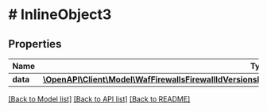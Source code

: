 # # InlineObject3

## Properties

Name | Type | Description | Notes
------------ | ------------- | ------------- | -------------
**data** | [**\OpenAPI\Client\Model\WafFirewallsFirewallIdVersionsFirewallVersionNumberExclusionsExclusionNumberData**](WafFirewallsFirewallIdVersionsFirewallVersionNumberExclusionsExclusionNumberData.md) |  | [optional]

[[Back to Model list]](../../README.md#models) [[Back to API list]](../../README.md#endpoints) [[Back to README]](../../README.md)
